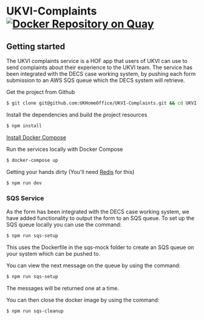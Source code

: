 # UKVI-Complaints [![Docker Repository on Quay](https://quay.io/repository/ukhomeofficedigital/ukvi-complaints/status "Docker Repository on Quay")](https://quay.io/repository/ukhomeofficedigital/ukvi-complaints)

## Getting started

The UKVI complaints service is a HOF app that users of UKVI can use to send complaints about their experience to the UKVI team.
The service has been integrated with the DECS case working system, by pushing each form submission to an AWS SQS queue which the DECS system will retrieve.

Get the project from Github
```bash
$ git clone git@github.com:UKHomeOffice/UKVI-Complaints.git && cd UKVI-Complaints
```

Install the dependencies and build the project resources
```bash
$ npm install
```

[Install Docker Compose](https://docs.docker.com/compose/install/)

Run the services locally with Docker Compose
```bash
$ docker-compose up
```

Getting your hands dirty (You'll need [Redis](http://redis.io/) for this)
```bash
$ npm run dev
```

### SQS Service

As the form has been integrated with the DECS case working system, we have added functionality to output the form to an SQS queue.
To set up the SQS queue locally you can use the command:
```bash
$ npm run sqs-setup
```
This uses the Dockerfile in the sqs-mock folder to create an SQS queue on your system which can be pushed to.

You can view the next message on the queue by using the command:
```bash
$ npm run sqs-setup
```
The messages will be returned one at a time.

You can then close the docker image by using the command:
```bash
$ npm run sqs-cleanup
```
